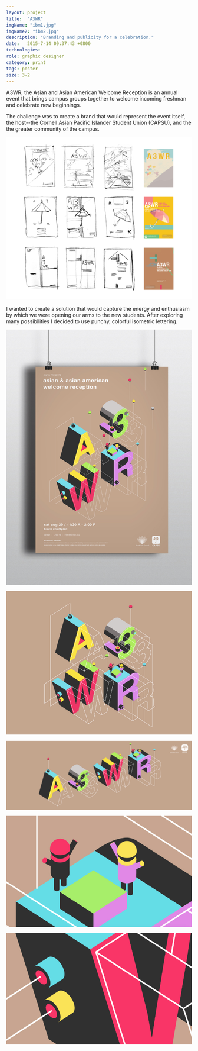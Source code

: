 ```yaml
---
layout: project
title:  "A3WR"
imgName: "ibm1.jpg"
imgName2: "ibm2.jpg"
description: "Branding and publicity for a celebration."
date:   2015-7-14 09:37:43 +0800
technologies: 
role: graphic designer
category: print
tags: poster
size: 3-2
---
```


A3WR, the Asian and Asian American Welcome Reception is an annual event that brings campus groups together to welcome incoming freshman and celebrate new beginnings. 

The challenge was to create a brand that would represent the event itself, the host--the Cornell Asian Pacific Islander Student Union (CAPSU), and the the greater community of the campus. 

![Alt](/img/a3wr/sketches.jpg)

I wanted to create a solution that would capture the energy and enthusiasm by which we were opening our arms to the new students. After exploring many possibilities I decided to use punchy, colorful isometric lettering.

![Alt](/img/a3wr/context.jpg)

![Alt](/img/a3wr/qcard.jpg)

![Alt](/img/a3wr/fb.jpg)

![Alt](/img/a3wr/closeup.jpg)

![Alt](/img/a3wr/closeup2.jpg)

